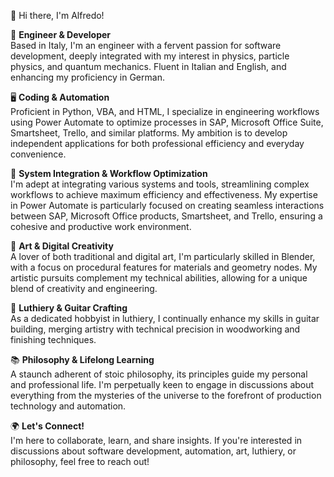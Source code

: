 👋 Hi there, I'm Alfredo!

🔧 **Engineer & Developer**  
Based in Italy, I'm an engineer with a fervent passion for software development, deeply integrated with my interest in physics, particle physics, and quantum mechanics. Fluent in Italian and English, and enhancing my proficiency in German.

🖥️ **Coding & Automation**  
Proficient in Python, VBA, and HTML, I specialize in engineering workflows using Power Automate to optimize processes in SAP, Microsoft Office Suite, Smartsheet, Trello, and similar platforms. My ambition is to develop independent applications for both professional efficiency and everyday convenience.

🔗 **System Integration & Workflow Optimization**  
I'm adept at integrating various systems and tools, streamlining complex workflows to achieve maximum efficiency and effectiveness. My expertise in Power Automate is particularly focused on creating seamless interactions between SAP, Microsoft Office products, Smartsheet, and Trello, ensuring a cohesive and productive work environment.

🎨 **Art & Digital Creativity**  
A lover of both traditional and digital art, I'm particularly skilled in Blender, with a focus on procedural features for materials and geometry nodes. My artistic pursuits complement my technical abilities, allowing for a unique blend of creativity and engineering.

🎸 **Luthiery & Guitar Crafting**  
As a dedicated hobbyist in luthiery, I continually enhance my skills in guitar building, merging artistry with technical precision in woodworking and finishing techniques.

📚 **Philosophy & Lifelong Learning**  
A staunch adherent of stoic philosophy, its principles guide my personal and professional life. I'm perpetually keen to engage in discussions about everything from the mysteries of the universe to the forefront of production technology and automation.

🌍 **Let's Connect!**  
I'm here to collaborate, learn, and share insights. If you're interested in discussions about software development, automation, art, luthiery, or philosophy, feel free to reach out!
